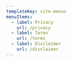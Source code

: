 ```yaml
---
templateKey: site-menus
menuItems:
  - label: Privacy
    url: /privacy
  - label: Terms
    url: /terms
  - label: Disclaimer
    url: /disclaimer
---
```

